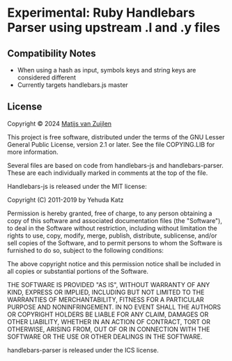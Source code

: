 # Experimental: Ruby Handlebars Parser using upstream .l and .y files

## Compatibility Notes

- When using a hash as input, symbols keys and string keys are considered different
- Currently targets handlebars.js master

## License

Copyright &copy; 2024 [Matijs van Zuijlen](http://www.matijs.net)

This project is free software, distributed under the terms of the GNU Lesser
General Public License, version 2.1 or later. See the file COPYING.LIB for
more information.

Several files are based on code from handlebars-js and handlebars-parser. These
are each individually marked in comments at the top of the file.

Handlebars-js is released under the MIT license:

Copyright (C) 2011-2019 by Yehuda Katz

Permission is hereby granted, free of charge, to any person obtaining a copy
of this software and associated documentation files (the "Software"), to deal
in the Software without restriction, including without limitation the rights
to use, copy, modify, merge, publish, distribute, sublicense, and/or sell
copies of the Software, and to permit persons to whom the Software is
furnished to do so, subject to the following conditions:

The above copyright notice and this permission notice shall be included in
all copies or substantial portions of the Software.

THE SOFTWARE IS PROVIDED "AS IS", WITHOUT WARRANTY OF ANY KIND, EXPRESS OR
IMPLIED, INCLUDING BUT NOT LIMITED TO THE WARRANTIES OF MERCHANTABILITY,
FITNESS FOR A PARTICULAR PURPOSE AND NONINFRINGEMENT. IN NO EVENT SHALL THE
AUTHORS OR COPYRIGHT HOLDERS BE LIABLE FOR ANY CLAIM, DAMAGES OR OTHER
LIABILITY, WHETHER IN AN ACTION OF CONTRACT, TORT OR OTHERWISE, ARISING FROM,
OUT OF OR IN CONNECTION WITH THE SOFTWARE OR THE USE OR OTHER DEALINGS IN
THE SOFTWARE.

handlebars-parser is released under the ICS license.
